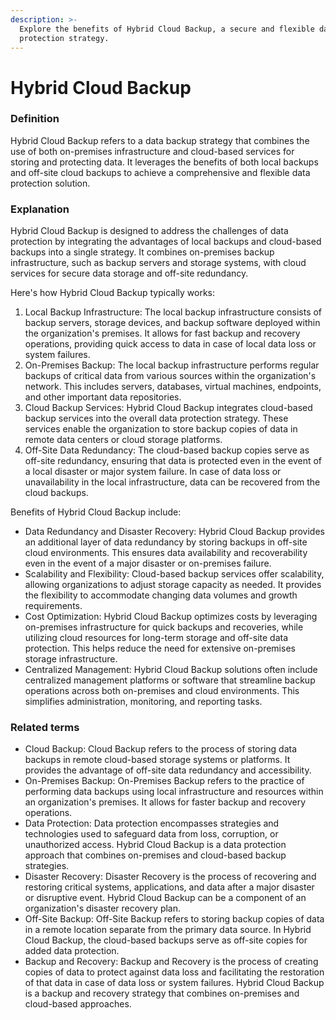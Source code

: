 ```yaml
---
description: >-
  Explore the benefits of Hybrid Cloud Backup, a secure and flexible data
  protection strategy.
---
```


# Hybrid Cloud Backup

### Definition

Hybrid Cloud Backup refers to a data backup strategy that combines the use of both on-premises infrastructure and cloud-based services for storing and protecting data. It leverages the benefits of both local backups and off-site cloud backups to achieve a comprehensive and flexible data protection solution.

### Explanation

Hybrid Cloud Backup is designed to address the challenges of data protection by integrating the advantages of local backups and cloud-based backups into a single strategy. It combines on-premises backup infrastructure, such as backup servers and storage systems, with cloud services for secure data storage and off-site redundancy.

Here's how Hybrid Cloud Backup typically works:

1. Local Backup Infrastructure: The local backup infrastructure consists of backup servers, storage devices, and backup software deployed within the organization's premises. It allows for fast backup and recovery operations, providing quick access to data in case of local data loss or system failures.
2. On-Premises Backup: The local backup infrastructure performs regular backups of critical data from various sources within the organization's network. This includes servers, databases, virtual machines, endpoints, and other important data repositories.
3. Cloud Backup Services: Hybrid Cloud Backup integrates cloud-based backup services into the overall data protection strategy. These services enable the organization to store backup copies of data in remote data centers or cloud storage platforms.
4. Off-Site Data Redundancy: The cloud-based backup copies serve as off-site redundancy, ensuring that data is protected even in the event of a local disaster or major system failure. In case of data loss or unavailability in the local infrastructure, data can be recovered from the cloud backups.

Benefits of Hybrid Cloud Backup include:

* Data Redundancy and Disaster Recovery: Hybrid Cloud Backup provides an additional layer of data redundancy by storing backups in off-site cloud environments. This ensures data availability and recoverability even in the event of a major disaster or on-premises failure.
* Scalability and Flexibility: Cloud-based backup services offer scalability, allowing organizations to adjust storage capacity as needed. It provides the flexibility to accommodate changing data volumes and growth requirements.
* Cost Optimization: Hybrid Cloud Backup optimizes costs by leveraging on-premises infrastructure for quick backups and recoveries, while utilizing cloud resources for long-term storage and off-site data protection. This helps reduce the need for extensive on-premises storage infrastructure.
* Centralized Management: Hybrid Cloud Backup solutions often include centralized management platforms or software that streamline backup operations across both on-premises and cloud environments. This simplifies administration, monitoring, and reporting tasks.

### Related terms

* Cloud Backup: Cloud Backup refers to the process of storing data backups in remote cloud-based storage systems or platforms. It provides the advantage of off-site data redundancy and accessibility.
* On-Premises Backup: On-Premises Backup refers to the practice of performing data backups using local infrastructure and resources within an organization's premises. It allows for faster backup and recovery operations.
* Data Protection: Data protection encompasses strategies and technologies used to safeguard data from loss, corruption, or unauthorized access. Hybrid Cloud Backup is a data protection approach that combines on-premises and cloud-based backup strategies.
* Disaster Recovery: Disaster Recovery is the process of recovering and restoring critical systems, applications, and data after a major disaster or disruptive event. Hybrid Cloud Backup can be a component of an organization's disaster recovery plan.
* Off-Site Backup: Off-Site Backup refers to storing backup copies of data in a remote location separate from the primary data source. In Hybrid Cloud Backup, the cloud-based backups serve as off-site copies for added data protection.
* Backup and Recovery: Backup and Recovery is the process of creating copies of data to protect against data loss and facilitating the restoration of that data in case of data loss or system failures. Hybrid Cloud Backup is a backup and recovery strategy that combines on-premises and cloud-based approaches.

